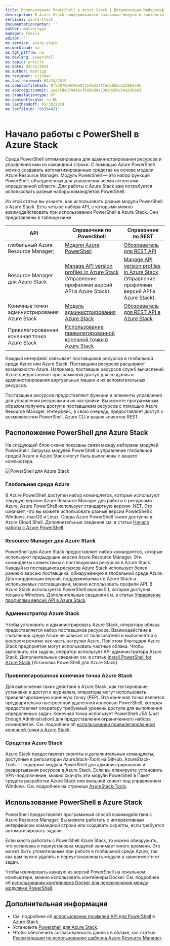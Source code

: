 ```yaml
---
title: Использование PowerShell в Azure Stack | Документация Майкрософт
description: В Azure Stack поддерживаются различные модули и контексты PowerShell.
services: azure-stack
documentationcenter: ''
author: mattbriggs
manager: femila
editor: ''
ms.service: azure-stack
ms.workload: na
ms.tgt_pltfrm: na
ms.devlang: powershell
ms.topic: article
ms.date: 04/25/2019
ms.author: mabrigg
ms.reviewer: sijuman
ms.lastreviewed: 04/24/2019
ms.openlocfilehash: 8f5d97969c96e8f3546d37ffed28b6332d80dc05
ms.sourcegitcommit: 2ee75ded704e8cfb900d9ac302d269c54a5dd9a3
ms.translationtype: HT
ms.contentlocale: ru-RU
ms.lasthandoff: 05/30/2019
ms.locfileid: "66394421"
---
```

# <a name="get-started-with-powershell-in-azure-stack"></a>Начало работы с PowerShell в Azure Stack

Среда PowerShell оптимизирована для администрирования ресурсов и управления ими из командной строки. С помощью Azure PowerShell можно создавать автоматизированные средства на основе модели Azure Resource Manager. Модуль PowerShell — это набор функций PowerShell, объединенных для управления всеми аспектами определенной области. Для работы с Azure Stack вам потребуется использовать разные наборы командлетов PowerShell.

Из этой статьи вы узнаете, как использовать разные модули PowerShell в Azure Stack. Есть четыре набора API, с которыми можно взаимодействовать при использовании PowerShell в Azure Stack. Они представлены в таблице ниже.

| API | Справочник по PowerShell | Справочник по REST |
| --- | --- | --- |
| глобальный Azure Resource Manager; | [Модули Azure PowerShell](https://github.com/Azure/azure-powershell/blob/master/documentation/azure-powershell-modules.md) | [Обозреватель для REST API](https://docs.microsoft.com/rest/api/) |
| Resource Manager для Azure Stack | [Manage API version profiles in Azure Stack](azure-stack-version-profiles.md) (Управление профилями версий API в Azure Stack). | [Manage API version profiles in Azure Stack](azure-stack-version-profiles.md) (Управление профилями версий API в Azure Stack). |
| Конечные точки администрирования Azure Stack | [Модуль администрирования Azure Stack](https://docs.microsoft.com/powershell/azure/azure-stack/overview) | [Обозреватель для REST API в Azure Stack](https://docs.microsoft.com/rest/api/?term=Azure%20Azure%20Stack%20Admin) |
| Привилегированная конечная точка Azure Stack | [Использование привилегированной конечной точки в Azure Stack](../operator/azure-stack-privileged-endpoint.md) | |

Каждый интерфейс связывает поставщиков ресурсов в глобальной среде Azure или Azure Stack. Поставщики ресурсов расширяют возможности Azure. Например, поставщик ресурсов служб вычислений Azure предоставляет программный доступ для создания и администрирования виртуальных машин и их вспомогательных ресурсов.

Поставщики ресурсов предоставляют функции и элементы управления для управления ресурсами и их настройки. Вы можете программным образом получить доступ к поставщикам ресурсов с помощью Azure Resource Manager. Интерфейс, в свою очередь, предоставляет доступ к возможностям PowerShell, Azure CLI и ваших клиентов REST.

## <a name="where-to-find-azure-stack-powershell"></a>Расположение PowerShell для Azure Stack

На следующей блок-схеме показаны связи между наборами модулей PowerShell. Загрузка модулей PowerShell и управление глобальной средой Azure и Azure Stack могут быть выполнены с вашего компьютера.

![PowerShell для Azure Stack](media/azure-stack-powershell-overview/Azure-Stack-PowerShell.png)

### <a name="global-azure"></a>Глобальная среда Azure

В Azure PowerShell доступен набор командлетов, которые используют текущую версию Azure Resource Manager для работы с ресурсами Azure. Azure PowerShell использует стандартную версию .NET. Это означает, что вы можете использовать разные версии PowerShell с Windows, macOS и Linux. Среда Azure PowerShell также доступна в Azure Cloud Shell. Дополнительные сведения см. в статье [Начало работы с Azure PowerShell](https://docs.microsoft.com/powershell/azure/get-started-azureps).

### <a name="azure-stack-resource-manager"></a>Resource Manager для Azure Stack

PowerShell для Azure Stack предоставляет набор командлетов, которые используют предыдущие версии Azure Resource Manager. Эти командлеты совместимы с поставщиками ресурсов в Azure Stack. Каждый из поставщиков ресурсов Azure Stack использует более раннюю версию поставщика, обнаруженную в глобальной среде Azure. Для координации версий, поддерживаемых в Azure Stack и используемых поставщиками, можно использовать профили API. В Azure Stack используется PowerShell версии 5.1, которая доступна только в Windows. Дополнительные сведения см. в статье [Управление профилями версий API в Azure Stack](azure-stack-version-profiles.md).

### <a name="azure-stack-administrator"></a>Администратор Azure Stack

Чтобы установить и администрировать Azure Stack, оператору облака предоставляется набор поставщиков ресурсов. Взаимодействие в глобальной среде Azure не зависит от пользователя и выполняется в фоновом режиме как часть нагрузки Azure. При этом благодаря Azure Stack предприятия могут использовать частные облака. Чтобы выполнить эти задачи, оператор использует API администратора Azure Stack. Дополнительные сведения см. в статье [Install PowerShell for Azure Stack](../operator/azure-stack-powershell-install.md) (Установка PowerShell для Azure Stack).

### <a name="azure-stack-privileged-endpoint"></a>Привилегированная конечная точка Azure Stack

Для выполнения таких действий в Azure Stack, как тестирование установки и доступ к журналам, операторы могут использовать привилегированную конечную точку (PEP). Эта конечная точка является предварительно настроенной удаленной консолью PowerShell, которая предоставляет оператору требуемый уровень доступа для выполнения определенных задач. Конечная точка использует PowerShell JEA (Just Enough Administration) для предоставления ограниченного набора командлетов. См. подробнее об [использовании привилегированной конечной точки в Azure Stack](../operator/azure-stack-privileged-endpoint.md).

### <a name="azure-stack-tools"></a>Средства Azure Stack

Azure Stack предоставляет скрипты и дополнительные командлеты, доступные в репозитории *AzureStack-Tools* на GitHub. AzureStack-Tools — содержит модули PowerShell для администрирования и развертывания ресурсов в Azure Stack. Если вы планируете установить VPN-подключение, можно скачать эти модули PowerShell в Пакет средств разработки Azure Stack или внешний клиент под управлением Windows. См. подробнее на странице [AzureStack-Tools](https://github.com/Azure/AzureStack-Tools).

## <a name="work-with-powershell-in-azure-stack"></a>Использование PowerShell в Azure Stack

PowerShell предоставляет программный способ взаимодействия с Azure Resource Manager. Вы можете работать с интерактивным интерфейсом командной строки или создавать скрипты, если требуется автоматизировать задачи.

Если много работать с PowerShell Azure Stack, то можно обнаружить, что установка и переустановка модулей занимает много времени. Это может быть утомительным при работе в глобальной среде Azure, так как вам нужно удалять и переустанавливать модули в зависимости от задач. 

Чтобы изолировать каждую из версий PowerShell на локальном компьютере, можно использовать контейнеры Docker. См. подробнее об [использовании контейнеров Docker для переключения между модулями PowerShell](azure-stack-powershell-user-docker.md).


## <a name="next-steps"></a>Дополнительная информация

- См. подробнее об [использовании профилей API для PowerShell](azure-stack-version-profiles.md) в Azure Stack.
- Установите [Powershell для Azure Stack](../operator/azure-stack-powershell-install.md).
- Чтобы обеспечить согласованность данных в облаке, см. статью [Рекомендации по использованию шаблона Azure Resource Manager](azure-stack-develop-templates.md).
